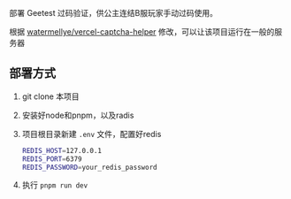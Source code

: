 部署 Geetest 过码验证，供公主连结B服玩家手动过码使用。

根据 [watermellye/vercel-captcha-helper](https://github.com/watermellye/vercel-captcha-helper) 修改，可以让该项目运行在一般的服务器

## 部署方式

1. git clone 本项目

2. 安装好node和pnpm，以及radis

3. 项目根目录新建 `.env` 文件，配置好redis

   ```bash
   REDIS_HOST=127.0.0.1
   REDIS_PORT=6379
   REDIS_PASSWORD=your_redis_password
   ```

4. 执行 `pnpm run dev` 
